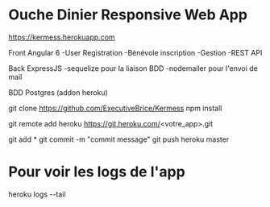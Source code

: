 # Ouche Dinier Responsive Web App

<a src="https://kermess.herokuapp.com">https://kermess.herokuapp.com</a>

Front Angular 6
-User Registration
-Bénévole inscription
-Gestion
-REST API

Back ExpressJS
-sequelize pour la liaison BDD
-nodemailer pour l'envoi de mail

BDD Postgres (addon heroku)

git clone https://github.com/ExecutiveBrice/Kermess
npm install

git remote add heroku https://git.heroku.com/<votre_app>.git

git add *
git commit -m "commit message"
git push heroku master


# Pour voir les logs de l'app
heroku logs --tail

